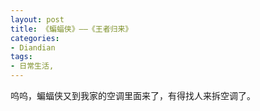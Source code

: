 ```yaml
---
layout: post
title: 《蝙蝠侠》——《王者归来》
categories:
- Diandian
tags:
- 日常生活, 
---
```

呜呜，蝙蝠侠又到我家的空调里面来了，有得找人来拆空调了。